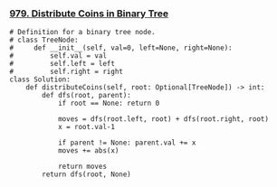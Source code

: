 ### [979. Distribute Coins in Binary Tree](https://leetcode.com/problems/distribute-coins-in-binary-tree/)

```
# Definition for a binary tree node.
# class TreeNode:
#     def __init__(self, val=0, left=None, right=None):
#         self.val = val
#         self.left = left
#         self.right = right
class Solution:
    def distributeCoins(self, root: Optional[TreeNode]) -> int:
        def dfs(root, parent):
            if root == None: return 0
            
            moves = dfs(root.left, root) + dfs(root.right, root)
            x = root.val-1

            if parent != None: parent.val += x
            moves += abs(x)

            return moves
        return dfs(root, None)
```
